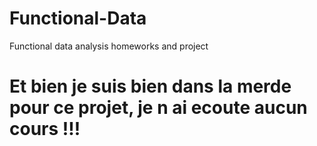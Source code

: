 # Functional-Data
Functional data analysis homeworks and project
# Et bien je suis bien dans la merde pour ce projet, je n ai ecoute aucun cours !!!
